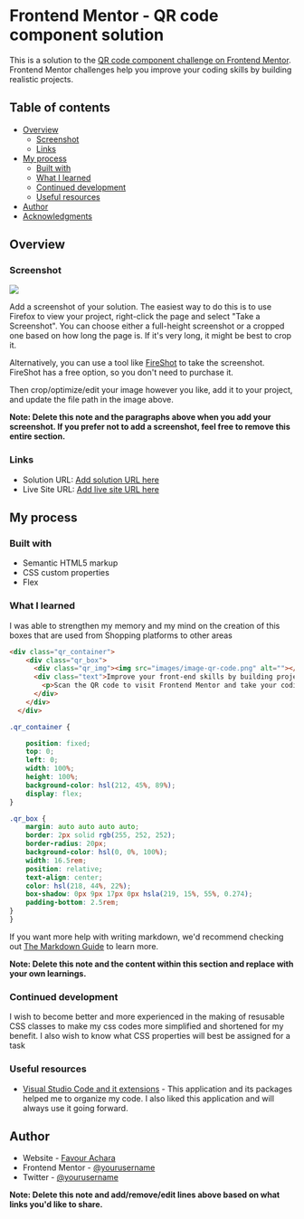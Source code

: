 # Frontend Mentor - QR code component solution

This is a solution to the [QR code component challenge on Frontend Mentor](https://www.frontendmentor.io/challenges/qr-code-component-iux_sIO_H). Frontend Mentor challenges help you improve your coding skills by building realistic projects. 

## Table of contents

- [Overview](#overview)
  - [Screenshot](#screenshot)
  - [Links](#links)
- [My process](#my-process)
  - [Built with](#built-with)
  - [What I learned](#what-i-learned)
  - [Continued development](#continued-development)
  - [Useful resources](#useful-resources)
- [Author](#author)
- [Acknowledgments](#acknowledgments)



## Overview

### Screenshot

![](./screenshot.jpg)

Add a screenshot of your solution. The easiest way to do this is to use Firefox to view your project, right-click the page and select "Take a Screenshot". You can choose either a full-height screenshot or a cropped one based on how long the page is. If it's very long, it might be best to crop it.

Alternatively, you can use a tool like [FireShot](https://getfireshot.com/) to take the screenshot. FireShot has a free option, so you don't need to purchase it. 

Then crop/optimize/edit your image however you like, add it to your project, and update the file path in the image above.

**Note: Delete this note and the paragraphs above when you add your screenshot. If you prefer not to add a screenshot, feel free to remove this entire section.**

### Links

- Solution URL: [Add solution URL here](https://your-solution-url.com)
- Live Site URL: [Add live site URL here](http://127.0.0.1:5500/)

## My process

### Built with

- Semantic HTML5 markup
- CSS custom properties
- Flex


### What I learned

I was able to strengthen my memory and my mind on the creation of this boxes that are used from Shopping platforms to other areas

```html
<div class="qr_container">
    <div class="qr_box">
      <div class="qr_img"><img src="images/image-qr-code.png" alt=""></div>
      <div class="text">Improve your front-end skills by building projects
        <p>Scan the QR code to visit Frontend Mentor and take your coding skills to the next level</p>
      </div>
    </div>
  </div>
```
```css
.qr_container {

    position: fixed;
    top: 0;
    left: 0;
    width: 100%;
    height: 100%;
    background-color: hsl(212, 45%, 89%);
    display: flex;
}

.qr_box {
    margin: auto auto auto auto;
    border: 2px solid rgb(255, 252, 252);
    border-radius: 20px;
    background-color: hsl(0, 0%, 100%);
    width: 16.5rem;
    position: relative;
    text-align: center;
    color: hsl(218, 44%, 22%);
    box-shadow: 0px 9px 17px 0px hsla(219, 15%, 55%, 0.274);
    padding-bottom: 2.5rem;
}
}
```

If you want more help with writing markdown, we'd recommend checking out [The Markdown Guide](https://www.markdownguide.org/) to learn more.

**Note: Delete this note and the content within this section and replace with your own learnings.**

### Continued development

I wish to become better and more experienced in the making of resusable CSS classes to make my css codes more simplified and shortened for my benefit. I also wish to know what CSS properties will best be assigned for a task

### Useful resources

- [Visual Studio Code and it extensions](https://www.example.com) - This application and its packages helped me to organize my code. I also liked this application and will always use it going forward.


## Author

- Website - [Favour Achara](https://www.your-site.com)
- Frontend Mentor - [@yourusername](https://www.frontendmentor.io/profile/yourusername)
- Twitter - [@yourusername](https://www.twitter.com/yourusername)

**Note: Delete this note and add/remove/edit lines above based on what links you'd like to share.**



